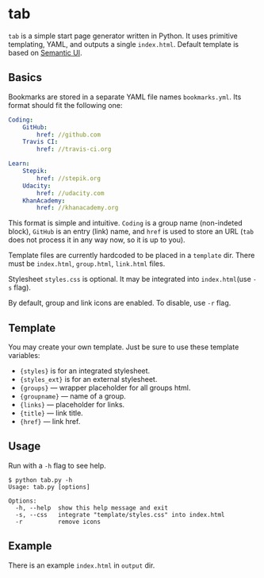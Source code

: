 # tab

`tab` is a simple start page generator written in Python. It uses primitive templating, YAML, and outputs a single `index.html`. Default template is based on [Semantic UI](https://semantic-ui.com/).

## Basics

Bookmarks are stored in a separate YAML file names `bookmarks.yml`. Its format should fit the following one:

```yml
Coding:
    GitHub:
        href: //github.com
    Travis CI:
        href: //travis-ci.org

Learn:
    Stepik:
        href: //stepik.org
    Udacity:
        href: //udacity.com
    KhanAcademy:
        href: //khanacademy.org
```

This format is simple and intuitive. `Coding` is a group name (non-indeted block), `GitHub` is an entry (link) name, and `href` is used to store an URL (`tab` does not process it in any way now, so it is up to you).

Template files are currently hardcoded to be placed in a `template` dir. There must be `index.html`, `group.html`, `link.html` files.

Stylesheet `styles.css` is optional. It may be integrated into `index.html`(use `-s` flag).

By default, group and link icons are enabled. To disable, use `-r` flag.

## Template

You may create your own template. Just be sure to use these template variables:

* `{styles}` is for an integrated stylesheet.
* `{styles_ext}` is for an external stylesheet.
* `{groups}` — wrapper placeholder for all groups html.
* `{groupname}` — name of a group.
* `{links}` — placeholder for links.
* `{title}` — link title.
* `{href}` — link href.

## Usage

Run with a `-h` flag to see help.

```
$ python tab.py -h
Usage: tab.py [options]

Options:
  -h, --help  show this help message and exit
  -s, --css   integrate "template/styles.css" into index.html
  -r          remove icons
```

## Example

There is an example `index.html` in `output` dir.
